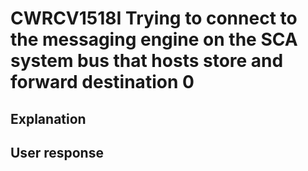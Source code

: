 # CWRCV1518I Trying to connect to the messaging engine on the SCA system bus that hosts store and forward destination 0

## Explanation

## User response